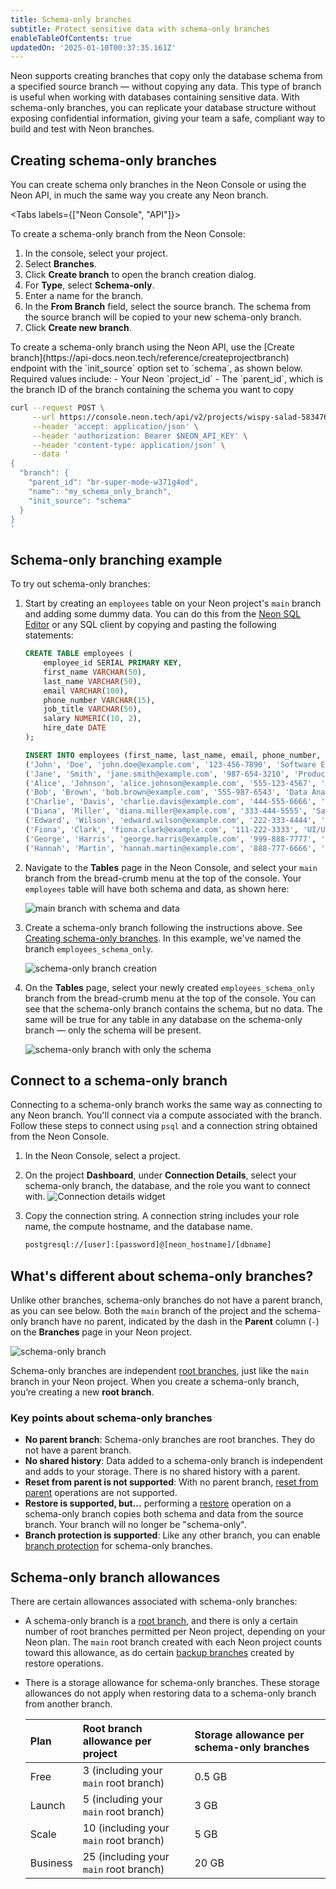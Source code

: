 ```yaml
---
title: Schema-only branches
subtitle: Protect sensitive data with schema-only branches
enableTableOfContents: true
updatedOn: '2025-01-10T00:37:35.161Z'
---
```


<EarlyAccess />

Neon supports creating branches that copy only the database schema from a specified source branch — without copying any data. This type of branch is useful when working with databases containing sensitive data. With schema-only branches, you can replicate your database structure without exposing confidential information, giving your team a safe, compliant way to build and test with Neon branches.

## Creating schema-only branches

You can create schema only branches in the Neon Console or using the Neon API, in much the same way you create any Neon branch.

<Tabs labels={["Neon Console", "API"]}>

<TabItem>
To create a schema-only branch from the Neon Console:

1. In the console, select your project.
2. Select **Branches**.
3. Click **Create branch** to open the branch creation dialog.
4. For **Type**, select **Schema-only**.
4. Enter a name for the branch.
5. In the **From Branch** field, select the source branch. The schema from the source branch will be copied to your new schema-only branch. 
6. Click **Create new branch**.
</TabItem>

<TabItem>
To create a schema-only branch using the Neon API, use the [Create branch](https://api-docs.neon.tech/reference/createprojectbranch) endpoint with the `init_source` option set to `schema`, as shown below. Required values include:
- Your Neon `project_id`
- The `parent_id`, which is the branch ID of the branch containing the schema you want to copy

```bash
curl --request POST \
     --url https://console.neon.tech/api/v2/projects/wispy-salad-58347608/branches \
     --header 'accept: application/json' \
     --header 'authorization: Bearer $NEON_API_KEY' \
     --header 'content-type: application/json' \
     --data '
{
  "branch": {
    "parent_id": "br-super-mode-w371g4od",
    "name": "my_schema_only_branch",
    "init_source": "schema"
  }
}
'
```
</TabItem>

</Tabs>


## Schema-only branching example

To try out schema-only branches:

1. Start by creating  an `employees` table on your Neon project's `main` branch and adding some dummy data. You can do this from the [Neon SQL Editor](/docs/get-started-with-neon/query-with-neon-sql-editor) or any SQL client by copying and pasting the following statements:

    ```sql
    CREATE TABLE employees (
        employee_id SERIAL PRIMARY KEY,
        first_name VARCHAR(50),
        last_name VARCHAR(50),
        email VARCHAR(100),
        phone_number VARCHAR(15),
        job_title VARCHAR(50),
        salary NUMERIC(10, 2),
        hire_date DATE
    );

    INSERT INTO employees (first_name, last_name, email, phone_number, job_title, salary, hire_date) VALUES
    ('John', 'Doe', 'john.doe@example.com', '123-456-7890', 'Software Engineer', 95000.00, '2020-01-15'),
    ('Jane', 'Smith', 'jane.smith@example.com', '987-654-3210', 'Product Manager', 110000.00, '2019-03-22'),
    ('Alice', 'Johnson', 'alice.johnson@example.com', '555-123-4567', 'HR Specialist', 65000.00, '2021-06-10'),
    ('Bob', 'Brown', 'bob.brown@example.com', '555-987-6543', 'Data Analyst', 78000.00, '2018-09-05'),
    ('Charlie', 'Davis', 'charlie.davis@example.com', '444-555-6666', 'Marketing Manager', 95000.00, '2017-11-14'),
    ('Diana', 'Miller', 'diana.miller@example.com', '333-444-5555', 'Sales Representative', 72000.00, '2022-04-18'),
    ('Edward', 'Wilson', 'edward.wilson@example.com', '222-333-4444', 'DevOps Engineer', 98000.00, '2020-12-03'),
    ('Fiona', 'Clark', 'fiona.clark@example.com', '111-222-3333', 'UI/UX Designer', 85000.00, '2016-08-29'),
    ('George', 'Harris', 'george.harris@example.com', '999-888-7777', 'Financial Analyst', 90000.00, '2021-01-11'),
    ('Hannah', 'Martin', 'hannah.martin@example.com', '888-777-6666', 'Backend Developer', 92000.00, '2019-07-23');
    ```

2. Navigate to the **Tables** page in the Neon Console, and select your `main` branch from the bread-crumb menu at the top of the console. Your `employees` table will have both schema and data, as shown here:

    ![main branch with schema and data](/docs/guides/schema-data-branch.png)

3. Create a schema-only branch following the instructions above. See [Creating schema-only branches](#creating-schema-only-branches). In this example, we've named the branch `employees_schema_only`.

    ![schema-only branch creation](/docs/guides/create_schema_only_branch.png)

4. On the **Tables** page, select your newly created `employees_schema_only` branch from the bread-crumb menu at the top of the console. You can see that the schema-only branch contains the schema, but no data. The same will be true for any table in any database on the schema-only branch — only the schema will be present.

    ![schema-only branch with only the schema](/docs/guides/schema-only-branch.png)

## Connect to a schema-only branch

Connecting to a schema-only branch works the same way as connecting to any Neon branch. You'll connect via a compute associated with the branch. Follow these steps to connect using `psql` and a connection string obtained from the Neon Console.

1. In the Neon Console, select a project.
2. On the project **Dashboard**, under **Connection Details**, select your schema-only branch, the database, and the role you want to connect with.
   ![Connection details widget](/docs/guides/schema_only_branch_connect.png)
3. Copy the connection string. A connection string includes your role name, the compute hostname, and the database name.

    ```bash shouldWrap
    postgresql://[user]:[password]@[neon_hostname]/[dbname]
    ```

## What's different about schema-only branches?

Unlike other branches, schema-only branches do not have a parent branch, as you can see below. Both the `main` branch of the project and the schema-only branch have no parent, indicated by the dash in the **Parent** column (`-`) on the **Branches** page in your Neon project.

![schema-only branch](/docs/guides/schema_only_no_parent.png)

Schema-only branches are independent [root branches](/docs/reference/glossary#root-branch), just like the `main` branch in your Neon project. When you create a schema-only branch, you’re creating a new **root branch**. 

### Key points about schema-only branches

- **No parent branch**: Schema-only branches are root branches. They do not have a parent branch. 
- **No shared history**: Data added to a schema-only branch is independent and adds to your storage. There is no shared history with a parent.
- **Reset from parent is not supported**: With no parent branch, [reset from parent](/docs/manage/branches#reset-a-branch-from-parent) operations are not supported.
- **Restore is supported, but...** performing a [restore](/docs/guides/branch-restore) operation on a schema-only branch copies both schema and data from the source branch. Your branch will no longer be "schema-only".
- **Branch protection is supported**: Like any other branch, you can enable [branch protection](/docs/guides/protected-branches) for schema-only branches.

## Schema-only branch allowances

There are certain allowances associated with schema-only branches:

- A schema-only branch is a [root branch](/docs/reference/glossary#root-branch), and there is only a certain number of root branches permitted per Neon project, depending on your Neon plan. The `main` root branch created with each Neon project counts toward this allowance, as do certain [backup branches](/docs/reference/glossary#backup-branch) created by restore operations.
- There is a storage allowance for schema-only branches. These storage allowances do not apply when restoring data to a schema-only branch from another branch.

  | Plan       | Root branch allowance per project        | Storage allowance per schema-only branches        |
  |:-----------|:-----------------------------------------|:--------------------------------------------------|
  | Free       | 3 (including your `main` root branch)    | 0.5 GB                                            |
  | Launch     | 5 (including your `main` root branch)    | 3 GB                                              |
  | Scale      | 10 (including your `main` root branch)   | 5 GB                                              |
  | Business   | 25 (including your `main` root branch)   | 20 GB                                             |

